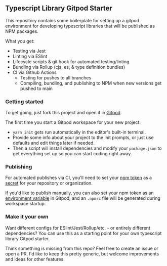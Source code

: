 ## Typescript Library Gitpod Starter
This repository contains some boilerplate for setting up a gitpod environment for developing typescript libraries that will be published as NPM packages.

What you get:
- Testing via Jest
- Linting via ESlint
- Lifecycle scripts & git hook for automated testing/linting
- Bundling via Rollup (cjs, es, & type definition bundles)
- CI via Github Actions
  - Testing for pushes to all branches
  - Compiling, bundling, and publishing to NPM when new versions get pushed to main

### Getting started
To get going, just fork this project and open it in [Gitpod](https://www.gitpod.io/docs/getting-started).

The first time you start a Gitpod workspace for your new project:
- `yarn init` gets run automatically in the editor's built-in terminal.
- Provide some info about your project to the init prompts, or just use defaults and edit things later if needed.
- Then a script will install dependencies and modify your `package.json` to get everything set up so you can start coding right away.

### Publishing

For automated publishes via CI, you'll need to set your [npm token](https://docs.npmjs.com/creating-and-viewing-access-tokens) as a [secret](https://docs.github.com/en/codespaces/managing-codespaces-for-your-organization/managing-encrypted-secrets-for-your-repository-and-organization-for-github-codespaces) for your repository or organization.

If you'd like to publish manually, you can also set your npm token as an [environment variable](https://www.gitpod.io/docs/environment-variables) in Gitpod, and an `.npmrc` file will be generated during workspace startup.

### Make it your own

Want different configs for ESlint/Jest/Rollup/etc. - or entirely different dependencies? You can use this as a starting point for your own typescript library Gitpod starter.

Think something is missing from this repo? Feel free to create an issue or open a PR. I'd like to keep this pretty generic, but welcome improvements and ideas for other features.
